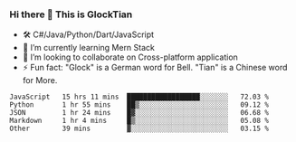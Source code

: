 ### Hi there 👋 This is GlockTian

- 🛠️ C#/Java/Python/Dart/JavaScript
- 🌱 I’m currently learning Mern Stack
- 👯 I’m looking to collaborate on Cross-platform application
- ⚡ Fun fact: "Glock" is a German word for Bell. "Tian" is a Chinese word for More.


<!--START_SECTION:waka-->

```text
JavaScript   15 hrs 11 mins  ██████████████████░░░░░░░   72.03 %
Python       1 hr 55 mins    ██▒░░░░░░░░░░░░░░░░░░░░░░   09.12 %
JSON         1 hr 24 mins    █▓░░░░░░░░░░░░░░░░░░░░░░░   06.68 %
Markdown     1 hr 4 mins     █▒░░░░░░░░░░░░░░░░░░░░░░░   05.08 %
Other        39 mins         ▓░░░░░░░░░░░░░░░░░░░░░░░░   03.15 %
```

<!--END_SECTION:waka-->

<!--
**GlockTian/GlockTian** is a ✨ _special_ ✨ repository because its `README.md` (this file) appears on your GitHub profile.

Here are some ideas to get you started:

- 🔭 I’m currently working on ...
- 🌱 I’m currently learning ...
- 👯 I’m looking to collaborate on ...
- 🤔 I’m looking for help with ...
- 💬 Ask me about ...
- 📫 How to reach me: ...
- 😄 Pronouns: ...
- ⚡ Fun fact: ...
-->

